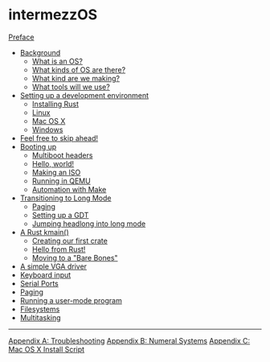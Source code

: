 # intermezzOS

[Preface](preface.md)

- [Background](background.md)
    - [What is an OS?](what.md)
    - [What kinds of OS are there?](what-kind-is-there.md)
    - [What kind are we making?](what-kind-are-we-making.md)
    - [What tools will we use?](tools.md)
- [Setting up a development environment](setup.md)
    - [Installing Rust](installing-rust.md)
    - [Linux](linux.md)
    - [Mac OS X](osx.md)
    - [Windows](windows.md)
- [Feel free to skip ahead!](feel-free-to-skip-ahead.md)
- [Booting up](booting-up.md)
    - [Multiboot headers](multiboot-headers.md)
    - [Hello, world!](hello-world.md)
    - [Making an ISO](making-an-iso.md)
    - [Running in QEMU](running-in-qemu.md)
    - [Automation with Make](automation-with-make.md)
- [Transitioning to Long Mode](transitioning-to-long-mode.md)
    - [Paging](paging.md)
    - [Setting up a GDT](setting-up-a-gdt.md)
    - [Jumping headlong into long mode](jumping-headlong-into-long-mode.md)
- [A Rust kmain()](a-rust-kmain.md)
    - [Creating our first crate](creating-our-first-crate.md)
    - [Hello from Rust!](hello-from-rust.md)
    - [Moving to a "Bare Bones"](moving-to-a-bare-bones.md)
- [A simple VGA driver](a-simple-vga-driver.md)
- [Keyboard input]()
- [Serial Ports]()
- [Paging]()
- [Running a user-mode program]()
- [Filesystems]()
- [Multitasking]()
-----------
[Appendix A: Troubleshooting](appendix/troubleshooting.md)
[Appendix B: Numeral Systems](appendix/numeral-systems.md)
[Appendix C: Mac OS X Install Script](appendix/osx-install.md)
